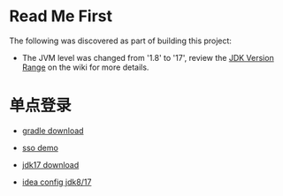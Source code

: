 # Read Me First

The following was discovered as part of building this project:

* The JVM level was changed from '1.8' to '17', review
  the [JDK Version Range](https://github.com/spring-projects/spring-framework/wiki/Spring-Framework-Versions#jdk-version-range)
  on the wiki for more details.

# 单点登录



* [gradle download](https://gradle.org/releases/)

* [sso demo](https://blog.csdn.net/liu320yj/article/details/127165851)

* [jdk17 download](https://www.oracle.com/cn/java/technologies/downloads/#jdk17-windows)

* [idea config jdk8/17](https://blog.csdn.net/weixin_43847283/article/details/129977741)


